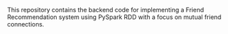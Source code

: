 This repository contains the backend code for implementing a Friend Recommendation system using PySpark RDD with a focus on mutual friend connections.
